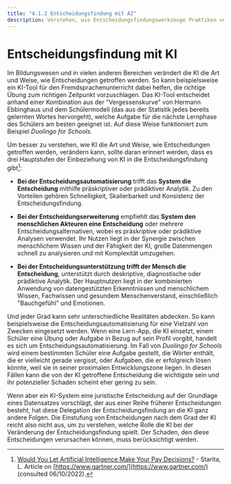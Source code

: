 ```yaml
---
title: "4.1.2 Entscheidungsfindung mit AI"
description: Verstehen, wie Entscheidungsfindungswerkzeuge Praktiken verändern, verbessern können, aber auch in Frage gestellt werden müssen
---
```


# Entscheidungsfindung mit KI

Im Bildungswesen und in vielen anderen Bereichen verändert die KI die Art und Weise, wie Entscheidungen getroffen werden. So kann beispielsweise ein KI-Tool für den Fremdsprachenunterricht dabei helfen, die richtige Übung zum richtigen Zeitpunkt vorzuschlagen.
Das KI-Tool entscheidet anhand einer Kombination aus der "Vergessenskurve" von Hermann Ebbinghaus und dem Schülermodell (das aus der Statistik jedes bereits gelernten Wortes hervorgeht), welche Aufgabe für die nächste Lernphase des Schülers am besten geeignet ist. Auf diese Weise funktioniert zum Beispiel *Duolingo for Schools*.

Um besser zu verstehen, wie KI die Art und Weise, wie Entscheidungen getroffen werden, verändern kann, sollte daran erinnert werden, dass es drei Hauptstufen der Einbeziehung von KI in die Entscheidungsfindung gibt[^1]:

- **Bei der Entscheidungsautomatisierung** trifft das **System die Entscheidung** mithilfe präskriptiver oder prädiktiver Analytik. Zu den Vorteilen gehören Schnelligkeit, Skalierbarkeit und Konsistenz der Entscheidungsfindung.

- **Bei der Entscheidungserweiterung** empfiehlt das **System den menschlichen Akteuren eine Entscheidung** oder mehrere Entscheidungsalternativen, wobei es präskriptive oder prädiktive Analysen verwendet. Ihr Nutzen liegt in der Synergie zwischen menschlichem Wissen und der Fähigkeit der KI, große Datenmengen schnell zu analysieren und mit Komplexität umzugehen.

- **Bei der Entscheidungsunterstützung trifft der Mensch die Entscheidung**, unterstützt durch deskriptive, diagnostische oder prädiktive Analytik. Der Hauptnutzen liegt in der kombinierten Anwendung von datengestützten Erkenntnissen und menschlichem Wissen, Fachwissen und gesundem Menschenverstand, einschließlich "Bauchgefühl" und Emotionen.

Und jeder Grad kann sehr unterschiedliche Realitäten abdecken. So kann beispielsweise die Entscheidungsautomatisierung für eine Vielzahl von Zwecken eingesetzt werden. Wenn eine Lern-App, die KI einsetzt, einem Schüler eine Übung oder Aufgabe in Bezug auf sein Profil vorgibt, handelt es sich um Entscheidungsautomatisierung. Im Fall von *Duolingo for Schools* wird einem bestimmten Schüler eine Aufgabe gestellt, die Wörter enthält, die er vielleicht gerade vergisst, oder Aufgaben, die er erfolgreich lösen könnte, weil sie in seiner proximalen Entwicklungszone liegen. In diesen Fällen kann die von der KI getroffene Entscheidung die wichtigste sein und ihr potenzieller Schaden scheint eher gering zu sein.

Wenn aber ein KI-System eine juristische Entscheidung auf der Grundlage eines Datensatzes vorschlägt, der aus einer Reihe früherer Entscheidungen besteht, hat diese Delegation der Entscheidungsfindung an die KI ganz andere Folgen. Die Einstufung von Entscheidungen nach dem Grad der KI reicht also nicht aus, um zu verstehen, welche Rolle die KI bei der Veränderung der Entscheidungsfindung spielt. Der Schaden, den diese Entscheidungen verursachen können, muss berücksichtigt werden.

[^1]: [Would You Let Artificial Intelligence Make Your Pay Decisions?](https://www.gartner.com/smarterwithgartner/would-you-let-artificial-intelligence-make-your-pay-decisions) - Starita, L. Article on [https://www.gartner.com/](https://www.gartner.com/) (consulted 06/10/2022).
